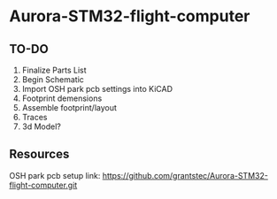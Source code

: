 # Aurora-STM32-flight-computer

## TO-DO
1. Finalize Parts List
2. Begin Schematic
3. Import OSH park pcb settings into KiCAD
4. Footprint demensions
5. Assemble footprint/layout
6. Traces
7. 3d Model?

## Resources
OSH park pcb setup link: https://github.com/grantstec/Aurora-STM32-flight-computer.git

